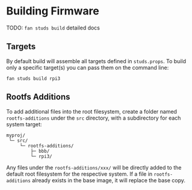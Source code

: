 # **Building Firmware**

TODO: `fan studs build` detailed docs

## Targets

By default build will assemble all targets defined in `studs.props`.  To build
only a specific target(s) you can pass them on the command line:

    fan studs build rpi3

## **Rootfs Additions**

To add additional files into the root filesystem, create a folder named
`rootfs-additions` under the `src` directory, with a subdirectory for each
system target:

    myproj/
     └─ src/
         └─ rootfs-additions/
             ├─ bbb/
             └─ rpi3/

Any files under the `rootfs-additions/xxx/` will be directly added to the
default root filesystem for the respective system. If a file in
`rootfs-additions` already exists in the base image, it will replace the base
copy.
